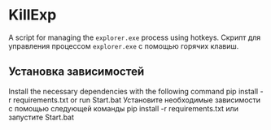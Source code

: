 # KillExp

A script for managing the `explorer.exe` process using hotkeys.
Скрипт для управления процессом `explorer.exe` с помощью горячих клавиш.    


## Установка зависимостей

Install the necessary dependencies with the following command 
pip install -r requirements.txt or run Start.bat
Установите необходимые зависимости с помощью следующей команды 
pip install -r requirements.txt или запустите Start.bat
